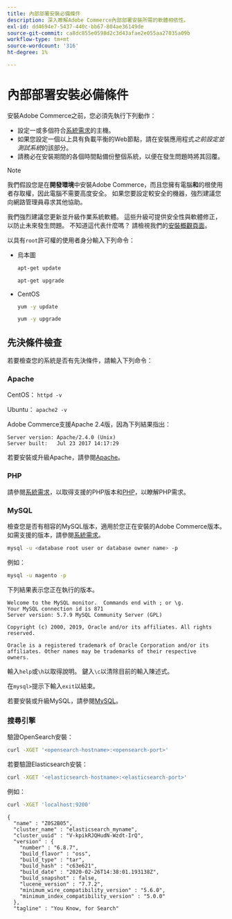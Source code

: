 ```yaml
---
title: 內部部署安裝必備條件
description: 深入瞭解Adobe Commerce內部部署安裝所需的軟體相依性。
exl-id: dd4694e7-5437-440c-bb67-804ae36149de
source-git-commit: ca8dc855e0598d2c3d43afae2e055aa27035a09b
workflow-type: tm+mt
source-wordcount: '316'
ht-degree: 1%

---
```


# 內部部署安裝必備條件

安裝Adobe Commerce之前，您必須先執行下列動作：

* 設定一或多個符合[系統需求](../system-requirements.md)的主機。
* 如果您設定一個以上具有負載平衡的Web節點，請在安裝應用程式&#x200B;_之前設定並測試系統_&#x200B;的該部分。
* 請務必在安裝期間的各個時間點備份整個系統，以便在發生問題時將其回覆。

>[!NOTE]
>
>我們假設您是在&#x200B;**開發環境**&#x200B;中安裝Adobe Commerce，而且您擁有電腦&#x200B;**和**&#x200B;的根使用者存取權，因此電腦不需要高度安全。 如果您要設定較安全的機器，強烈建議您向網路管理員尋求其他協助。

我們強烈建議您更新並升級作業系統軟體。 這些升級可提供安全性與軟體修正，以防止未來發生問題。 不知道這代表什麼嗎？ 請檢視我們的[安裝概觀頁面](../overview.md)。

以具有`root`許可權的使用者身分輸入下列命令：

* 烏本圖

  ```bash
  apt-get update
  ```

  ```bash
  apt-get upgrade
  ```

* CentOS

  ```bash
  yum -y update
  ```

  ```bash
  yum -y upgrade
  ```

## 先決條件檢查

若要檢查您的系統是否有先決條件，請輸入下列命令：

### Apache

CentOS： `httpd -v`

Ubuntu： `apache2 -v`

Adobe Commerce支援Apache 2.4版，因為下列結果指出：

```
Server version: Apache/2.4.0 (Unix)
Server built:   Jul 23 2017 14:17:29
```

若要安裝或升級Apache，請參閱[Apache](web-server/apache.md)。

### PHP

請參閱[系統需求](../system-requirements.md)，以取得支援的PHP版本和[PHP](../system-requirements.md#php-settings)，以瞭解PHP需求。

### MySQL

檢查您是否有相容的MySQL版本，適用於您正在安裝的Adobe Commerce版本。 如需支援的版本，請參閱[系統需求](../system-requirements.md)。

```bash
mysql -u <database root user or database owner name> -p
```

例如：

```bash
mysql -u magento -p
```

下列結果表示您正在執行的版本。

```
Welcome to the MySQL monitor.  Commands end with ; or \g.
Your MySQL connection id is 871
Server version: 5.7.9 MySQL Community Server (GPL)

Copyright (c) 2000, 2019, Oracle and/or its affiliates. All rights reserved.

Oracle is a registered trademark of Oracle Corporation and/or its
affiliates. Other names may be trademarks of their respective
owners.
```

輸入`help`或`\h`以取得說明。 鍵入`\c`以清除目前的輸入陳述式。

在`mysql>`提示下輸入`exit`以結束。

若要安裝或升級MySQL，請參閱[MySQL](database/mysql.md)。

### 搜尋引擎

驗證OpenSearch安裝：

```bash
curl -XGET '<opensearch-hostname>:<opensearch-port>'
```

若要驗證Elasticsearch安裝：

```bash
curl -XGET '<elasticsearch-hostname>:<elasticsearch-port>'
```

例如：

```bash
curl -XGET 'localhost:9200'
```

```
{
  "name" : "Z0S2B05",
  "cluster_name" : "elasticsearch_myname",
  "cluster_uuid" : "V-kpikRJQHudN-Wzdt-IrQ",
  "version" : {
    "number" : "6.8.7",
    "build_flavor" : "oss",
    "build_type" : "tar",
    "build_hash" : "c63e621",
    "build_date" : "2020-02-26T14:38:01.193138Z",
    "build_snapshot" : false,
    "lucene_version" : "7.7.2",
    "minimum_wire_compatibility_version" : "5.6.0",
    "minimum_index_compatibility_version" : "5.0.0"
  },
  "tagline" : "You Know, for Search"
```
